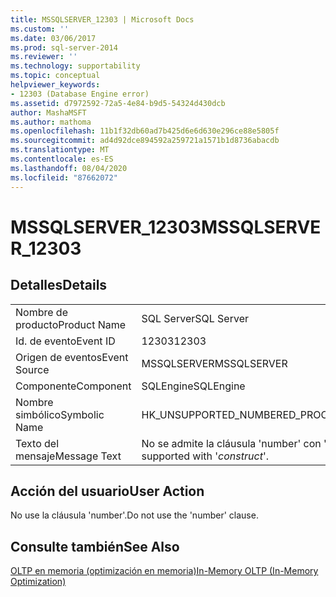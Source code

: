 ```yaml
---
title: MSSQLSERVER_12303 | Microsoft Docs
ms.custom: ''
ms.date: 03/06/2017
ms.prod: sql-server-2014
ms.reviewer: ''
ms.technology: supportability
ms.topic: conceptual
helpviewer_keywords:
- 12303 (Database Engine error)
ms.assetid: d7972592-72a5-4e84-b9d5-54324d430dcb
author: MashaMSFT
ms.author: mathoma
ms.openlocfilehash: 11b1f32db60ad7b425d6e6d630e296ce88e5805f
ms.sourcegitcommit: ad4d92dce894592a259721a1571b1d8736abacdb
ms.translationtype: MT
ms.contentlocale: es-ES
ms.lasthandoff: 08/04/2020
ms.locfileid: "87662072"
---
```

# <a name="mssqlserver_12303"></a><span data-ttu-id="781ea-102">MSSQLSERVER_12303</span><span class="sxs-lookup"><span data-stu-id="781ea-102">MSSQLSERVER_12303</span></span>
    
## <a name="details"></a><span data-ttu-id="781ea-103">Detalles</span><span class="sxs-lookup"><span data-stu-id="781ea-103">Details</span></span>  
  
|||  
|-|-|  
|<span data-ttu-id="781ea-104">Nombre de producto</span><span class="sxs-lookup"><span data-stu-id="781ea-104">Product Name</span></span>|<span data-ttu-id="781ea-105">SQL Server</span><span class="sxs-lookup"><span data-stu-id="781ea-105">SQL Server</span></span>|  
|<span data-ttu-id="781ea-106">Id. de evento</span><span class="sxs-lookup"><span data-stu-id="781ea-106">Event ID</span></span>|<span data-ttu-id="781ea-107">12303</span><span class="sxs-lookup"><span data-stu-id="781ea-107">12303</span></span>|  
|<span data-ttu-id="781ea-108">Origen de eventos</span><span class="sxs-lookup"><span data-stu-id="781ea-108">Event Source</span></span>|<span data-ttu-id="781ea-109">MSSQLSERVER</span><span class="sxs-lookup"><span data-stu-id="781ea-109">MSSQLSERVER</span></span>|  
|<span data-ttu-id="781ea-110">Componente</span><span class="sxs-lookup"><span data-stu-id="781ea-110">Component</span></span>|<span data-ttu-id="781ea-111">SQLEngine</span><span class="sxs-lookup"><span data-stu-id="781ea-111">SQLEngine</span></span>|  
|<span data-ttu-id="781ea-112">Nombre simbólico</span><span class="sxs-lookup"><span data-stu-id="781ea-112">Symbolic Name</span></span>|<span data-ttu-id="781ea-113">HK_UNSUPPORTED_NUMBERED_PROC</span><span class="sxs-lookup"><span data-stu-id="781ea-113">HK_UNSUPPORTED_NUMBERED_PROC</span></span>|  
|<span data-ttu-id="781ea-114">Texto del mensaje</span><span class="sxs-lookup"><span data-stu-id="781ea-114">Message Text</span></span>|<span data-ttu-id="781ea-115">No se admite la cláusula 'number' con '*construct*'.</span><span class="sxs-lookup"><span data-stu-id="781ea-115">The 'number' clause is not supported with '*construct*'.</span></span>|  
  
## <a name="user-action"></a><span data-ttu-id="781ea-116">Acción del usuario</span><span class="sxs-lookup"><span data-stu-id="781ea-116">User Action</span></span>  
 <span data-ttu-id="781ea-117">No use la cláusula 'number'.</span><span class="sxs-lookup"><span data-stu-id="781ea-117">Do not use the 'number' clause.</span></span>  
  
## <a name="see-also"></a><span data-ttu-id="781ea-118">Consulte también</span><span class="sxs-lookup"><span data-stu-id="781ea-118">See Also</span></span>  
 [<span data-ttu-id="781ea-119">OLTP en memoria &#40;optimización en memoria&#41;</span><span class="sxs-lookup"><span data-stu-id="781ea-119">In-Memory OLTP &#40;In-Memory Optimization&#41;</span></span>](../in-memory-oltp/in-memory-oltp-in-memory-optimization.md)  
  
  
